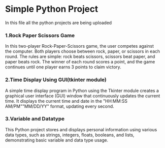 # Simple Python Project
In this file all the python projects are being uploaded
### 1.Rock Paper Scissors Game
In this two-player Rock-Paper-Scissors game, the user competes against the computer. Both players choose between rock, paper, or scissors in each round. The rules are simple: rock beats scissors, scissors beat paper, and paper beats rock. The winner of each round scores a point, and the game continues until one player earns 3 points to claim victory.
### 2.Time Display Using GUI(tkinter module)
A simple time display program in Python using the Tkinter module creates a graphical user interface (GUI) window that continuously updates the current time.  It displays the current time and date in the "HH:MM:SS AM/PM""MM/DD/YY" format, updating every second. 
### 3.Variable and Datatype
This Python project stores and displays personal information using various data types, such as strings, integers, floats, booleans, and lists, demonstrating basic variable and data type usage.
